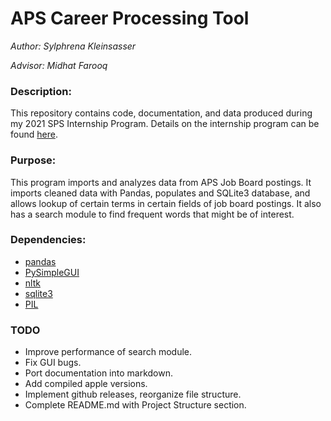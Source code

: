 # **APS Career Processing Tool**
*Author: Sylphrena Kleinsasser*

*Advisor: Midhat Farooq*

### **Description:**

This repository contains code, documentation, and data produced during my 2021 SPS Internship Program. Details on the internship program can be found [here](https://www.spsnational.org/programs/internships/interns/2021).

### **Purpose:**

This program imports and analyzes data from APS Job Board postings. It imports cleaned data with Pandas, populates and SQLite3 database, and allows lookup of certain terms in certain fields of job board postings. It also has a search module to find frequent words that might be of interest.


### **Dependencies:**
 - [pandas](https://pypi.org/project/pandas/)
 - [PySimpleGUI](https://pypi.org/project/PySimpleGUI/)
 - [nltk](https://pypi.org/project/nltk/)
 - [sqlite3](https://pypi.org/project/pysqlite3/)
 - [PIL](https://pypi.org/project/Pillow/)

### **TODO**
 - Improve performance of search module.
 - Fix GUI bugs.
 - Port documentation into markdown.
 - Add compiled apple versions.
 - Implement github releases, reorganize file structure.
 - Complete README.md with Project Structure section.

<!-- <details open>
<summary><font size=4>Project Filestructure:</font></summary> <!-- using template from https://stackoverflow.com/questions/19699059/representing-directory-file-structure-in-markdown-syntax 

 ```
root
│   .bashrc             ~ bash functions to simplify workflow
│   .gitignore          ~ specifies files that git will not send to this github repository (mostly runtime files)
│   compute.sh          ~ file like run_script.sh that attempts to add bash arguments to control qsub
│
└───code    ~ contains all code for the project, excluding bash scripts
│   │   feature_anaylsis.ipynb      ~ anaylzes features and generates files that give a landscape of that database
│   │   feature_selection.ipynb     ~ anaylzes feature importance and correlations
│   │   training.ipynb              ~ training notebook to test models locally before running compute farm scripts
│   │
│   └───dependancies    ~ contains code that defines shared functions, used by code in the parent directory
│       │   shared_functions.py     ~ general use functions that are used in many files
│       │   superlearner.py         ~ functions that simplify creation of superlearning models
│       │   ...
│
└───data    ~  contains datasets, features, and various generated files about the data - feature files include target
│   │   dataset.csv                 ~ superconducter database from Stanev2018
│   │   dataset_hamidieh.csv        ~ superconductor database, cleaned - https://arxiv.org/pdf/1803.10260.pdf
│   │   features.csv                ~ features for training, generated from Stanev2018 dataset with ../code/build_features.py
│   │   features_hamidieh.csv       ~ features for training using data from https://arxiv.org/pdf/1803.10260.pdf
│   │   dataset_histogram.png       ~ histogram of critical tempurtures in the dataset
│   │
│   └───importance    ~ contains feature importances for ensemble models, generated by code/feature_selection.ipynb
│       │   ...
│
└───latex   ~ contains source files and output for the latex final paper for the CLASSE REU program
│   ...
│
└───results     ~ contains all result prediction vs target grapgs and exported files
    │   results_optimized.csv               ~ results from training main eight models, generated from ../code/training_bulk.py
    │   results_unoptimized.csv             ~ unoptimized results from training main eight models
    │
    └───individual      ~ contains graphs and csv result files from individual model training 
    │   │   ...
    │
    └───optimization    ~ contains csv results from code/model_optimizer.py and code/model_optimizer_bayes.py
        │   ...
```

</details> -->
<br>
